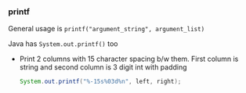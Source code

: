 ### printf

General usage is `printf("argument_string", argument_list)` 

Java has `System.out.printf()` too



- Print 2 columns with 15 character spacing b/w them. First column is string and second column is 3 digit int with padding

  ```java
  System.out.printf("%-15s%03d%n", left, right);	
  ```

  